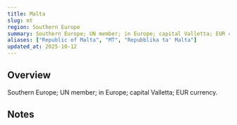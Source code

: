 ```yaml
---
title: Malta
slug: mt
region: Southern Europe
summary: Southern Europe; UN member; in Europe; capital Valletta; EUR currency.
aliases: ["Republic of Malta", "MT", "Repubblika ta' Malta"]
updated_at: 2025-10-12
---
```


## Overview

Southern Europe; UN member; in Europe; capital Valletta; EUR currency.

## Notes

<!-- Add your first note below -->
